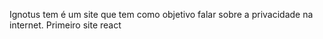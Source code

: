 Ignotus tem é um site que tem como objetivo falar sobre a privacidade na internet.
Primeiro site react
